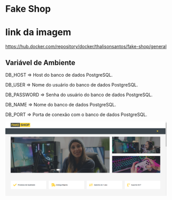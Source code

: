 # Fake Shop

# link da imagem

https://hub.docker.com/repository/docker/thalisonsantos/fake-shop/general

## Variável de Ambiente
DB_HOST	=> Host do banco de dados PostgreSQL.

DB_USER => Nome do usuário do banco de dados PostgreSQL.

DB_PASSWORD	=> Senha do usuário do banco de dados PostgreSQL.

DB_NAME	=>	Nome do banco de dados PostgreSQL.

DB_PORT	=>	Porta de conexão com o banco de dados PostgreSQL.


![Fake-Shop](/grafana/Captura%20de%20tela%202025-01-18%20112824.png)
